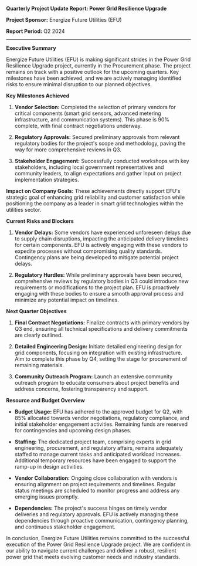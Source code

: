 **Quarterly Project Update Report: Power Grid Resilience Upgrade**

**Project Sponsor:** Energize Future Utilities (EFU)

**Report Period:** Q2 2024

---

**Executive Summary**

Energize Future Utilities (EFU) is making significant strides in the Power Grid Resilience Upgrade project, currently in the Procurement phase. The project remains on track with a positive outlook for the upcoming quarters. Key milestones have been achieved, and we are actively managing identified risks to ensure minimal disruption to our planned objectives.

**Key Milestones Achieved**

1. **Vendor Selection:** Completed the selection of primary vendors for critical components (smart grid sensors, advanced metering infrastructure, and communication systems). This phase is 90% complete, with final contract negotiations underway.
   
2. **Regulatory Approvals:** Secured preliminary approvals from relevant regulatory bodies for the project's scope and methodology, paving the way for more comprehensive reviews in Q3.

3. **Stakeholder Engagement:** Successfully conducted workshops with key stakeholders, including local government representatives and community leaders, to align expectations and gather input on project implementation strategies.

**Impact on Company Goals:** These achievements directly support EFU's strategic goal of enhancing grid reliability and customer satisfaction while positioning the company as a leader in smart grid technologies within the utilities sector.

**Current Risks and Blockers**

1. **Vendor Delays:** Some vendors have experienced unforeseen delays due to supply chain disruptions, impacting the anticipated delivery timelines for certain components. EFU is actively engaging with these vendors to expedite processes without compromising quality standards. Contingency plans are being developed to mitigate potential project delays.

2. **Regulatory Hurdles:** While preliminary approvals have been secured, comprehensive reviews by regulatory bodies in Q3 could introduce new requirements or modifications to the project plan. EFU is proactively engaging with these bodies to ensure a smooth approval process and minimize any potential impact on timelines.

**Next Quarter Objectives**

1. **Final Contract Negotiations:** Finalize contracts with primary vendors by Q3 end, ensuring all technical specifications and delivery commitments are clearly outlined.
   
2. **Detailed Engineering Design:** Initiate detailed engineering design for grid components, focusing on integration with existing infrastructure. Aim to complete this phase by Q4, setting the stage for procurement of remaining materials.

3. **Community Outreach Program:** Launch an extensive community outreach program to educate consumers about project benefits and address concerns, fostering transparency and support.

**Resource and Budget Overview**

- **Budget Usage:** EFU has adhered to the approved budget for Q2, with 85% allocated towards vendor negotiations, regulatory compliance, and initial stakeholder engagement activities. Remaining funds are reserved for contingencies and upcoming design phases.
  
- **Staffing:** The dedicated project team, comprising experts in grid engineering, procurement, and regulatory affairs, remains adequately staffed to manage current tasks and anticipated workload increases. Additional temporary resources have been engaged to support the ramp-up in design activities.

- **Vendor Collaboration:** Ongoing close collaboration with vendors is ensuring alignment on project requirements and timelines. Regular status meetings are scheduled to monitor progress and address any emerging issues promptly.

- **Dependencies:** The project's success hinges on timely vendor deliveries and regulatory approvals. EFU is actively managing these dependencies through proactive communication, contingency planning, and continuous stakeholder engagement.

In conclusion, Energize Future Utilities remains committed to the successful execution of the Power Grid Resilience Upgrade project. We are confident in our ability to navigate current challenges and deliver a robust, resilient power grid that meets evolving customer needs and industry standards.